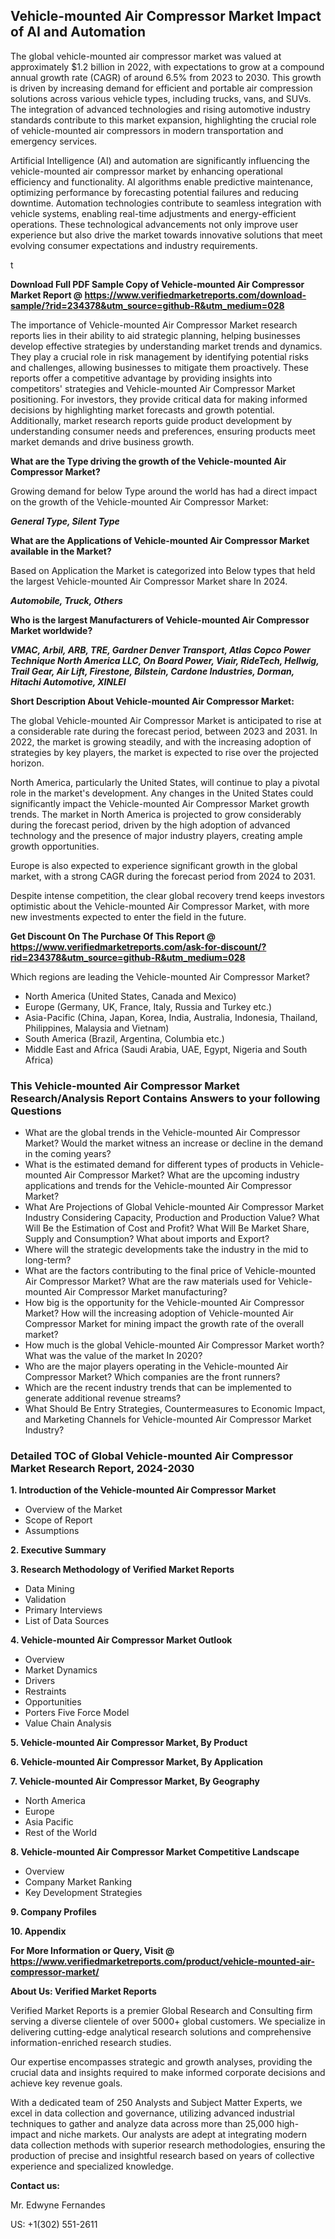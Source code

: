 <h2>Vehicle-mounted Air Compressor Market Impact of AI and Automation</h2><p>The global vehicle-mounted air compressor market was valued at approximately $1.2 billion in 2022, with expectations to grow at a compound annual growth rate (CAGR) of around 6.5% from 2023 to 2030. This growth is driven by increasing demand for efficient and portable air compression solutions across various vehicle types, including trucks, vans, and SUVs. The integration of advanced technologies and rising automotive industry standards contribute to this market expansion, highlighting the crucial role of vehicle-mounted air compressors in modern transportation and emergency services.</p><p>Artificial Intelligence (AI) and automation are significantly influencing the vehicle-mounted air compressor market by enhancing operational efficiency and functionality. AI algorithms enable predictive maintenance, optimizing performance by forecasting potential failures and reducing downtime. Automation technologies contribute to seamless integration with vehicle systems, enabling real-time adjustments and energy-efficient operations. These technological advancements not only improve user experience but also drive the market towards innovative solutions that meet evolving consumer expectations and industry requirements.</p>t</p><p id="" class=""><strong>Download Full PDF Sample Copy of Vehicle-mounted Air Compressor Market Report @ <a href="https://www.verifiedmarketreports.com/download-sample/?rid=234378&utm_source=github-R&utm_medium=028" target="_blank">https://www.verifiedmarketreports.com/download-sample/?rid=234378&utm_source=github-R&utm_medium=028</a></strong></p><p>The importance of&nbsp;Vehicle-mounted Air Compressor Market research reports lies in their ability to aid strategic planning, helping businesses develop effective strategies by understanding market trends and dynamics. They play a crucial role in risk management by identifying potential risks and challenges, allowing businesses to mitigate them proactively. These reports offer a competitive advantage by providing insights into competitors' strategies and Vehicle-mounted Air Compressor Market positioning. For investors, they provide critical data for making informed decisions by highlighting market forecasts and growth potential. Additionally, market research reports guide product development by understanding consumer needs and preferences, ensuring products meet market demands and drive business growth.</p><p><strong>What are the&nbsp;Type driving the growth of the Vehicle-mounted Air Compressor Market?</strong></p><p id="" class="">Growing demand for below Type around the world has had a direct impact on the growth of the Vehicle-mounted Air Compressor Market:</p><em><strong>General Type, Silent Type</strong></em></p><strong>What are the&nbsp;Applications&nbsp;of Vehicle-mounted Air Compressor Market available in the Market?</strong></p><p id="" class="">Based on Application the Market is categorized into Below types that held the largest Vehicle-mounted Air Compressor Market share In 2024.</p><em><strong>Automobile, Truck, Others</strong></em></p><strong>Who is the largest Manufacturers of Vehicle-mounted Air Compressor Market worldwide?</strong></p><p><em><strong>VMAC, Arbil, ARB, TRE, Gardner Denver Transport, Atlas Copco Power Technique North America LLC, On Board Power, Viair, RideTech, Hellwig, Trail Gear, Air Lift, Firestone, Bilstein, Cardone Industries, Dorman, Hitachi Automotive, XINLEI</strong></em></p><p id="" class=""><strong>Short Description About Vehicle-mounted Air Compressor Market:</strong></p><p>The global Vehicle-mounted Air Compressor Market is anticipated to rise at a considerable rate during the forecast period, between 2023 and 2031. In 2022, the market is growing steadily, and with the increasing adoption of strategies by key players, the market is expected to rise over the projected horizon.</p><p>North America, particularly the United States, will continue to play a pivotal role in the market's development. Any changes in the United States could significantly impact the Vehicle-mounted Air Compressor Market growth trends. The market in North America is projected to grow considerably during the forecast period, driven by the high adoption of advanced technology and the presence of major industry players, creating ample growth opportunities.</p><p>Europe is also expected to experience significant growth in the global market, with a strong CAGR during the forecast period from 2024 to 2031.</p><p>Despite intense competition, the clear global recovery trend keeps investors optimistic about the Vehicle-mounted Air Compressor Market, with more new investments expected to enter the field in the future.</p><p id="" class=""><strong>Get Discount On The Purchase Of This Report @ <a href="https://www.verifiedmarketreports.com/ask-for-discount/?rid=234378&utm_source=github-R&utm_medium=028" target="_blank">https://www.verifiedmarketreports.com/ask-for-discount/?rid=234378&utm_source=github-R&utm_medium=028</a></strong></p>Which regions are leading the Vehicle-mounted Air Compressor Market?</p><ul><li>North America (United States, Canada and Mexico)</li><li>Europe (Germany, UK, France, Italy, Russia and Turkey etc.)</li><li>Asia-Pacific (China, Japan, Korea, India, Australia, Indonesia, Thailand, Philippines, Malaysia and Vietnam)</li><li>South America (Brazil, Argentina, Columbia etc.)</li><li>Middle East and Africa (Saudi Arabia, UAE, Egypt, Nigeria and South Africa)</li></ul><h3 id="" class="">This Vehicle-mounted Air Compressor Market Research/Analysis Report Contains Answers to your following Questions</h3><ul><li>What are the global trends in the Vehicle-mounted Air Compressor Market? Would the market witness an increase or decline in the demand in the coming years?</li><li>What is the estimated demand for different types of products in Vehicle-mounted Air Compressor Market? What are the upcoming industry applications and trends for the Vehicle-mounted Air Compressor Market?</li><li>What Are Projections of Global Vehicle-mounted Air Compressor Market Industry Considering Capacity, Production and Production Value? What Will Be the Estimation of Cost and Profit? What Will Be Market Share, Supply and Consumption? What about imports and Export?</li><li>Where will the strategic developments take the industry in the mid to long-term?</li><li>What are the factors contributing to the final price of Vehicle-mounted Air Compressor Market? What are the raw materials used for Vehicle-mounted Air Compressor Market manufacturing?</li><li>How big is the opportunity for the Vehicle-mounted Air Compressor Market? How will the increasing adoption of Vehicle-mounted Air Compressor Market for mining impact the growth rate of the overall market?</li><li>How much is the global Vehicle-mounted Air Compressor Market worth? What was the value of the market In 2020?</li><li>Who are the major players operating in the Vehicle-mounted Air Compressor Market? Which companies are the front runners?</li><li>Which are the recent industry trends that can be implemented to generate additional revenue streams?</li><li>What Should Be Entry Strategies, Countermeasures to Economic Impact, and Marketing Channels for Vehicle-mounted Air Compressor Market Industry?</li></ul><h3 id="" class="">Detailed TOC of Global Vehicle-mounted Air Compressor Market Research Report, 2024-2030</h3><p id="" class=""><strong>1. Introduction of the Vehicle-mounted Air Compressor Market</strong></p><ul><li>Overview of the Market</li><li>Scope of Report</li><li>Assumptions</li></ul><p id="" class=""><strong>2. Executive Summary</strong></p><p id="" class=""><strong>3. Research Methodology of Verified Market Reports</strong></p><ul><li>Data Mining</li><li>Validation</li><li>Primary Interviews</li><li>List of Data Sources</li></ul><p id="" class=""><strong>4. Vehicle-mounted Air Compressor Market Outlook</strong></p><ul><li>Overview</li><li>Market Dynamics</li><li>Drivers</li><li>Restraints</li><li>Opportunities</li><li>Porters Five Force Model</li><li>Value Chain Analysis</li></ul><p id="" class=""><strong>5. Vehicle-mounted Air Compressor Market, By Product</strong></p><p id="" class=""><strong>6. Vehicle-mounted Air Compressor Market, By Application</strong></p><p id="" class=""><strong>7. Vehicle-mounted Air Compressor Market, By Geography</strong></p><ul><li>North America</li><li>Europe</li><li>Asia Pacific</li><li>Rest of the World</li></ul><p id="" class=""><strong>8. Vehicle-mounted Air Compressor Market Competitive Landscape</strong></p><ul><li>Overview</li><li>Company Market Ranking</li><li>Key Development Strategies</li></ul><p id="" class=""><strong>9. Company Profiles</strong></p><p id="" class=""><strong>10. Appendix</strong></p><p id="" class=""><strong>For More Information or Query, Visit @ <a href="https://www.verifiedmarketreports.com/product/vehicle-mounted-air-compressor-market/" target="_blank">https://www.verifiedmarketreports.com/product/vehicle-mounted-air-compressor-market/</a></strong></p><p id="" class=""><strong>About Us: Verified Market Reports</strong></p><p id="" class="">Verified Market Reports is a premier Global Research and Consulting firm serving a diverse clientele of over 5000+ global customers. We specialize in delivering cutting-edge analytical research solutions and comprehensive information-enriched research studies.</p><p id="" class="">Our expertise encompasses strategic and growth analyses, providing the crucial data and insights required to make informed corporate decisions and achieve key revenue goals.</p><p id="" class="">With a dedicated team of 250 Analysts and Subject Matter Experts, we excel in data collection and governance, utilizing advanced industrial techniques to gather and analyze data across more than 25,000 high-impact and niche markets. Our analysts are adept at integrating modern data collection methods with superior research methodologies, ensuring the production of precise and insightful research based on years of collective experience and specialized knowledge.</p><p id="" class=""><strong>Contact us:</strong></p><p id="" class="">Mr. Edwyne Fernandes</p><p id="" class="">US: +1(302) 551-2611</p>
